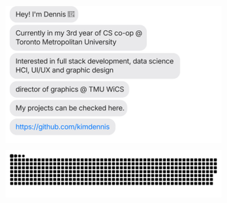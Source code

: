 [![](https://github.com/kimdennis/kimdennis/blob/main/chat.svg)](https://denniskim.me/)


![](https://github.com/kimdennis/kimdennis/blob/output/github-contribution-grid-snake.svg)
